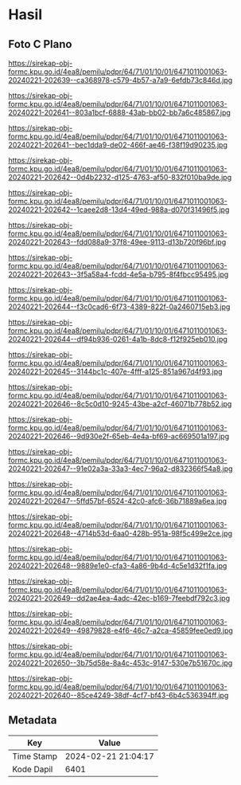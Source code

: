 # Hasil

## Foto C Plano

https://sirekap-obj-formc.kpu.go.id/4ea8/pemilu/pdpr/64/71/01/10/01/6471011001063-20240221-202639--ca368978-c579-4b57-a7a9-6efdb73c846d.jpg

https://sirekap-obj-formc.kpu.go.id/4ea8/pemilu/pdpr/64/71/01/10/01/6471011001063-20240221-202641--803a1bcf-6888-43ab-bb02-bb7a6c485867.jpg

https://sirekap-obj-formc.kpu.go.id/4ea8/pemilu/pdpr/64/71/01/10/01/6471011001063-20240221-202641--bec1dda9-de02-466f-ae46-f38f19d90235.jpg

https://sirekap-obj-formc.kpu.go.id/4ea8/pemilu/pdpr/64/71/01/10/01/6471011001063-20240221-202642--0d4b2232-d125-4763-af50-832f010ba9de.jpg

https://sirekap-obj-formc.kpu.go.id/4ea8/pemilu/pdpr/64/71/01/10/01/6471011001063-20240221-202642--1caee2d8-13d4-49ed-988a-d070f31496f5.jpg

https://sirekap-obj-formc.kpu.go.id/4ea8/pemilu/pdpr/64/71/01/10/01/6471011001063-20240221-202643--fdd088a9-37f8-49ee-9113-d13b720f96bf.jpg

https://sirekap-obj-formc.kpu.go.id/4ea8/pemilu/pdpr/64/71/01/10/01/6471011001063-20240221-202643--3f5a58a4-fcdd-4e5a-b795-8f4fbcc95495.jpg

https://sirekap-obj-formc.kpu.go.id/4ea8/pemilu/pdpr/64/71/01/10/01/6471011001063-20240221-202644--f3c0cad6-6f73-4389-822f-0a2460715eb3.jpg

https://sirekap-obj-formc.kpu.go.id/4ea8/pemilu/pdpr/64/71/01/10/01/6471011001063-20240221-202644--df94b936-0261-4a1b-8dc8-f12f925eb010.jpg

https://sirekap-obj-formc.kpu.go.id/4ea8/pemilu/pdpr/64/71/01/10/01/6471011001063-20240221-202645--3144bc1c-407e-4fff-a125-851a967d4f93.jpg

https://sirekap-obj-formc.kpu.go.id/4ea8/pemilu/pdpr/64/71/01/10/01/6471011001063-20240221-202646--8c5c0d10-9245-43be-a2cf-46071b778b52.jpg

https://sirekap-obj-formc.kpu.go.id/4ea8/pemilu/pdpr/64/71/01/10/01/6471011001063-20240221-202646--9d930e2f-65eb-4e4a-bf69-ac669501a197.jpg

https://sirekap-obj-formc.kpu.go.id/4ea8/pemilu/pdpr/64/71/01/10/01/6471011001063-20240221-202647--91e02a3a-33a3-4ec7-96a2-d832366f54a8.jpg

https://sirekap-obj-formc.kpu.go.id/4ea8/pemilu/pdpr/64/71/01/10/01/6471011001063-20240221-202647--5ffd57bf-6524-42c0-afc6-36b71889a6ea.jpg

https://sirekap-obj-formc.kpu.go.id/4ea8/pemilu/pdpr/64/71/01/10/01/6471011001063-20240221-202648--4714b53d-6aa0-428b-951a-98f5c499e2ce.jpg

https://sirekap-obj-formc.kpu.go.id/4ea8/pemilu/pdpr/64/71/01/10/01/6471011001063-20240221-202648--9889e1e0-cfa3-4a86-9b4d-4c5e1d32f1fa.jpg

https://sirekap-obj-formc.kpu.go.id/4ea8/pemilu/pdpr/64/71/01/10/01/6471011001063-20240221-202649--dd2ae4ea-4adc-42ec-b169-7feebdf792c3.jpg

https://sirekap-obj-formc.kpu.go.id/4ea8/pemilu/pdpr/64/71/01/10/01/6471011001063-20240221-202649--49879828-e4f6-46c7-a2ca-45859fee0ed9.jpg

https://sirekap-obj-formc.kpu.go.id/4ea8/pemilu/pdpr/64/71/01/10/01/6471011001063-20240221-202650--3b75d58e-8a4c-453c-9147-530e7b51670c.jpg

https://sirekap-obj-formc.kpu.go.id/4ea8/pemilu/pdpr/64/71/01/10/01/6471011001063-20240221-202640--85ce4249-38df-4cf7-bf43-6b4c536394ff.jpg


## Metadata

| Key        | Value               |
| ---------- | ------------------- |
| Time Stamp | 2024-02-21 21:04:17 |
| Kode Dapil | 6401                |



